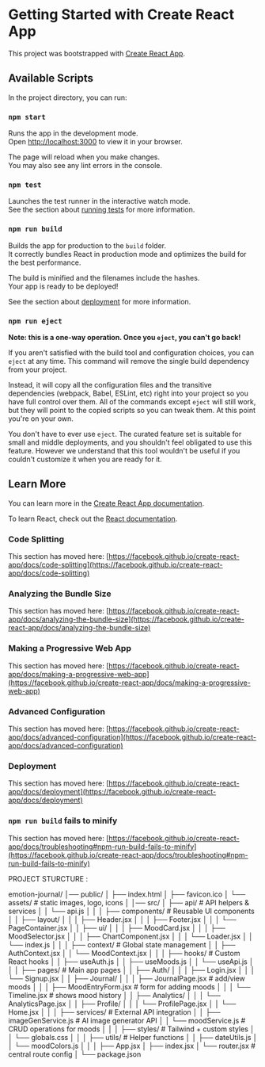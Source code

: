 # Getting Started with Create React App

This project was bootstrapped with [Create React App](https://github.com/facebook/create-react-app).

## Available Scripts

In the project directory, you can run:

### `npm start`

Runs the app in the development mode.\
Open [http://localhost:3000](http://localhost:3000) to view it in your browser.

The page will reload when you make changes.\
You may also see any lint errors in the console.

### `npm test`

Launches the test runner in the interactive watch mode.\
See the section about [running tests](https://facebook.github.io/create-react-app/docs/running-tests) for more information.

### `npm run build`

Builds the app for production to the `build` folder.\
It correctly bundles React in production mode and optimizes the build for the best performance.

The build is minified and the filenames include the hashes.\
Your app is ready to be deployed!

See the section about [deployment](https://facebook.github.io/create-react-app/docs/deployment) for more information.

### `npm run eject`

**Note: this is a one-way operation. Once you `eject`, you can't go back!**

If you aren't satisfied with the build tool and configuration choices, you can `eject` at any time. This command will remove the single build dependency from your project.

Instead, it will copy all the configuration files and the transitive dependencies (webpack, Babel, ESLint, etc) right into your project so you have full control over them. All of the commands except `eject` will still work, but they will point to the copied scripts so you can tweak them. At this point you're on your own.

You don't have to ever use `eject`. The curated feature set is suitable for small and middle deployments, and you shouldn't feel obligated to use this feature. However we understand that this tool wouldn't be useful if you couldn't customize it when you are ready for it.

## Learn More

You can learn more in the [Create React App documentation](https://facebook.github.io/create-react-app/docs/getting-started).

To learn React, check out the [React documentation](https://reactjs.org/).

### Code Splitting

This section has moved here: [https://facebook.github.io/create-react-app/docs/code-splitting](https://facebook.github.io/create-react-app/docs/code-splitting)

### Analyzing the Bundle Size

This section has moved here: [https://facebook.github.io/create-react-app/docs/analyzing-the-bundle-size](https://facebook.github.io/create-react-app/docs/analyzing-the-bundle-size)

### Making a Progressive Web App

This section has moved here: [https://facebook.github.io/create-react-app/docs/making-a-progressive-web-app](https://facebook.github.io/create-react-app/docs/making-a-progressive-web-app)

### Advanced Configuration

This section has moved here: [https://facebook.github.io/create-react-app/docs/advanced-configuration](https://facebook.github.io/create-react-app/docs/advanced-configuration)

### Deployment

This section has moved here: [https://facebook.github.io/create-react-app/docs/deployment](https://facebook.github.io/create-react-app/docs/deployment)

### `npm run build` fails to minify

This section has moved here: [https://facebook.github.io/create-react-app/docs/troubleshooting#npm-run-build-fails-to-minify](https://facebook.github.io/create-react-app/docs/troubleshooting#npm-run-build-fails-to-minify)

PROJECT STURCTURE :

emotion-journal/
│── public/
│ ├── index.html
│ ├── favicon.ico
│ └── assets/ # static images, logo, icons
│
│── src/
│ ├── api/ # API helpers & services
│ │ └── api.js
│ │
│ ├── components/ # Reusable UI components
│ │ ├── layout/
│ │ │ ├── Header.jsx
│ │ │ ├── Footer.jsx
│ │ │ └── PageContainer.jsx
│ │ ├── ui/
│ │ │ ├── MoodCard.jsx
│ │ │ ├── MoodSelector.jsx
│ │ │ ├── ChartComponent.jsx
│ │ │ └── Loader.jsx
│ │ └── index.js
│ │
│ ├── context/ # Global state management
│ │ ├── AuthContext.jsx
│ │ └── MoodContext.jsx
│ │
│ ├── hooks/ # Custom React hooks
│ │ ├── useAuth.js
│ │ ├── useMoods.js
│ │ └── useApi.js
│ │
│ ├── pages/ # Main app pages
│ │ ├── Auth/
│ │ │ ├── Login.jsx
│ │ │ └── Signup.jsx
│ │ ├── Journal/
│ │ │ ├── JournalPage.jsx # add/view moods
│ │ │ ├── MoodEntryForm.jsx # form for adding moods
│ │ │ └── Timeline.jsx # shows mood history
│ │ ├── Analytics/
│ │ │ └── AnalyticsPage.jsx
│ │ ├── Profile/
│ │ │ └── ProfilePage.jsx
│ │ └── Home.jsx
│ │
│ ├── services/ # External API integration
│ │ ├── imageGenService.js # AI image generator API
│ │ └── moodService.js # CRUD operations for moods
│ │
│ ├── styles/ # Tailwind + custom styles
│ │ └── globals.css
│ │
│ ├── utils/ # Helper functions
│ │ ├── dateUtils.js
│ │ └── moodColors.js
│ │
│ ├── App.jsx
│ ├── index.jsx
│ └── router.jsx # central route config
│
└── package.json
